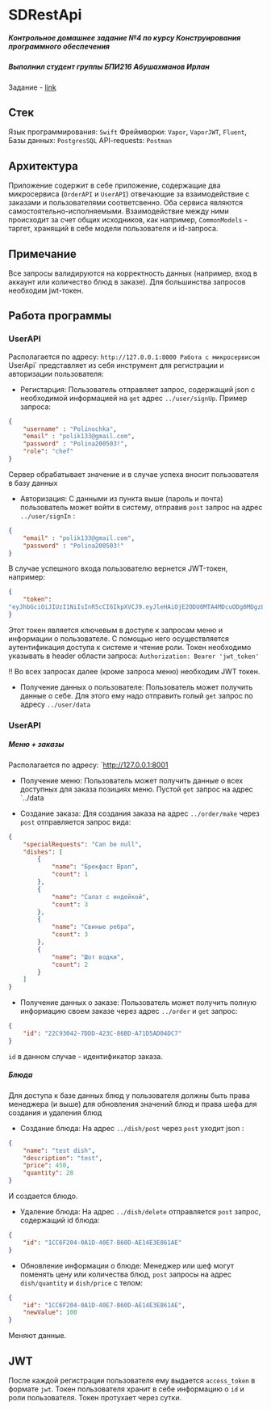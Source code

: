 # SDRestApi
##### Контрольное домашнее задание №4 по курсу Конструирования программного обеспечения 
##### Выполнил студент группы БПИ216 Абушахманов Ирлан

Задание - [link](https://docs.google.com/document/d/1M_AQEhjyq7GtiQJ4TWt3bQsYcq1x1pIvxVepMY8S0Ps/edit#])

## Стек
Язык программирования: `Swift`
Фреймворки: `Vapor`, `VaporJWT`, `Fluent`, 
Базы данных: `PostgresSQL`
API-requests: `Postman`

## Архитектура 
Приложение содержит в себе приложение, содержащие два микросервиса (`OrderAPI` и `UserAPI`) отвечающие за взаимодействие с заказами и пользователями соответсвенно.
Оба сервиса являются самостоятельно-исполняемыми. Взаимодействие между ними происходит за счет общих исходников, как например, `CommonModels` - таргет, хранящий в себе модели пользователя и id-запроса.

## Примечание
Все запросы валидируются на корректность данных (например, вход в аккаунт или количество блюд в заказе). Для большинства запросов необходим jwt-токен.

## Работа программы
### UserAPI
Располагается по адресу: `http://127.0.0.1:8000
Работа с микросервисом `UserApi` представляет из себя инструмент для регистрации и авторизации пользователя:

* Регистарция:
Пользователь отправляет запрос, содержащий json с необходимой информацией на `get` адрес `../user/signUp`. Пример запроса:
```json
{
    "username" : "Polinochka",
    "email" : "polik133@gmail.com",
    "password" : "Polina200503!",
    "role": "chef"
}
```
Сервер обрабатывает значение и в случае успеха вносит пользователя в базу данных

* Авторизация:
С данными из пункта выше (пароль и почта) пользователь может войти в систему, отправив `post` запрос на адрес `../user/signIn` :
```json
{
    "email" : "polik133@gmail.com",
    "password" : "Polina200503!"
}
```
В случае успешного входа пользователю вернется JWT-токен, например:
```json
{
    "token": 
"eyJhbGciOiJIUzI1NiIsInR5cCI6IkpXVCJ9.eyJleHAiOjE2ODU0MTA4MDcuODg0MDgzLCJyb2wiOiJjaGVmIiwidWlkIjoiNzdFODRFQTctQkE0My00NzZCLTgwMUYtREMzQTQ1ODg4M0JEIn0.7_9pIbL0ghhyhYzwIh7xmBXpksYTcB8qBlWfHcR_dDI"
}
```
Этот токен является ключевым в доступе к запросам меню и информации о пользователе. 
С помощью него осуществляется аутентификация доступа к системе и чтение роли.
Токен необходимо указывать в header области запроса: 
`Authorization: Bearer 'jwt_token'`

:bangbang: Во всех запросах далее (кроме запроса меню) необходим JWT токен.

* Получение данных о пользователе:
Пользователь может получить данные о себе. Для этого ему надо отправить голый `get` запрос по адресу `../user/data`

### UserAPI
##### Меню + заказы
Располагается по адресу: `http://127.0.0.1:8001
* Получение меню:
Пользователь может получить данные о всех доступных для заказа позициях меню. Пустой `get` запрос на адрес  `../data 

* Создание заказа:
Для создания заказа на адрес `../order/make` через `post` отправляется запрос вида:
```json
{
    "specialRequests": "Can be null",
    "dishes": [
        {
            "name": "Брекфаст Врап",
            "count": 1
        },
        {
            "name": "Салат с индейкой",
            "count": 3
        },
        {
            "name": "Свиные ребра",
            "count": 3
        },
        {
            "name": "Шот водки",
            "count": 2
        }
    ]
}
```

* Получение данных о заказе:
Пользователь может получить полную информацию своем заказе через адрес `../order` и `get` запрос:
```json
{
    "id": "22C93042-7DDD-423C-86BD-A71D5AD04DC7"
}
```
`id` в данном случае - идентификатор заказа.

##### Блюда
Для доступа к базе данных блюд у пользователя должны быть права менеджера (и выше) для обновления значений блюд и права шефа для создания и удаления блюд

* Создание блюда:
На адрес `../dish/post` через `post` уходит json :
```json
{
    "name": "test dish",
    "description": "test",
    "price": 450,
    "quantity": 28
}
```
И создается блюдо.

* Удаление блюда:
На адрес `../dish/delete` отправляется `post` запрос, содержащий id блюда:
```json
{
    "id": "1CC6F204-0A1D-40E7-B60D-AE14E3E861AE"
}
```

* Обновление информации о блюде:
Менеджер или шеф могут поменять цену или количества блюд, `post` запросы на адрес `dish/quantity` и `dish/price` с телом:
```json
{
    "id": "1CC6F204-0A1D-40E7-B60D-AE14E3E861AE",
    "newValue": 100
}
```
Меняют данные.

## JWT
После каждой регистрации пользователя ему выдается `access_token` в формате `jwt`.
Токен пользователя хранит в себе информацию о `id` и роли пользователя.
Токен протухает через сутки.
